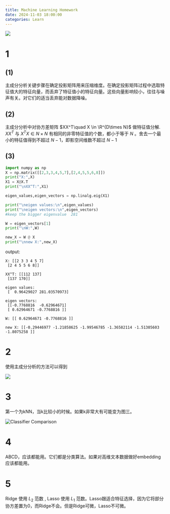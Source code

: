 ```yaml
---
title: Machine Learning Homework
date: 2024-11-03 18:00:00
categories: Learn
---
```

![](/img/HW7.png)
# 1
## (1)
主成分分析关键步骤在确定投影矩阵用来压缩维度。在确定投影矩阵过程中选取特征值大的特征向量，而丢弃了特征值小的特征向量。这些向量影响较小，往往与噪声有关。对它们的适当丢弃能对数据降噪。
## (2)
主成分分析中对协方差矩阵 $XX^T\quad X \in  \R^{D\times N}$ 做特征值分解. $XX^T$ 与 $X^TX\in N\times N$ 有相同的非零特征值的个数，都小于等于 $N$ 。舍去一个最小的特征值得到不超过 $N-1$，即影空间维数不超过 $N-1$
## (3)
```py
import numpy as np
X = np.matrix([[2,3,3,4,5,7],[2,4,5,5,6,8]])
print("X:",X)
X1 = X@X.T
print("\nXX^T:",X1)

eigen_values,eigen_vectors = np.linalg.eig(X1)

print("\neigen values:\n",eigen_values)
print("\neigen vectors:\n",eigen_vectors)
#keep the bigger eigenvalue  281

W = eigen_vectors[1]
print("\nW:",W)

new_X = W @ X
print("\nnew X:",new_X)
```
output:
```
X: [[2 3 3 4 5 7]
 [2 4 5 5 6 8]]

XX^T: [[112 137]
 [137 170]]

eigen values:
 [  0.96429027 281.03570973]

eigen vectors:
 [[-0.7768816  -0.62964671]
 [ 0.62964671 -0.7768816 ]]

W: [[ 0.62964671 -0.7768816 ]]

new X: [[-0.29446977 -1.21858625 -1.99546785 -1.36582114 -1.51305603 -1.8075258 ]]
```
# 2
使用主成分分析的方法可以得到

![](/img/outputplot.png)

# 3
第一个为kNN，当k比较小的时候。如果k非常大有可能变为图三。

![Classifier Comparison](/img/Classifier_comparison.jpg)

# 4
ABCD，应该都能用。它们都是分类算法。如果对高维文本数据做好embedding应该都能用。

# 5
Ridge 使用 $L_2$ 范数 , Lasso 使用 $L_1$ 范数。Lasso跟适合特征选择，因为它将部分协方差置为0，而Ridge不会。但是Ridge可微，Lasso不可微。
